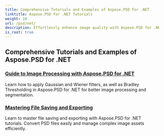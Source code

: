 ```yaml
---
title: Comprehensive Tutorials and Examples of Aspose.PSD for .NET 
linktitle: Aspose.PSD for .NET Tutorials
weight: 10
url: /psd/net/
description: Effortlessly enhance image quality with Aspose.PSD for .NET tutorials. Master image processing, PSD file manipulation, text and font handling, and more. 
is_root: true
---
```

## Comprehensive Tutorials and Examples of Aspose.PSD for .NET 
### [Guide to Image Processing with Aspose.PSD for .NET](./guide-image-processing/)
Learn how to apply Gaussian and Wiener filters, as well as Bradley Thresholding in Aspose.PSD for .NET for better image processing and segmentation.
### [Mastering File Saving and Exporting](./mastering-file-saving-and-exporting/)
Learn to master file saving and exporting with Aspose.PSD for .NET tutorials. Convert PSD files easily and manage complex image assets efficiently.